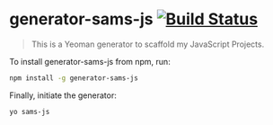 # generator-sams-js [![Build Status](https://secure.travis-ci.org/samsel/generator-sams-js.png?branch=master)](https://travis-ci.org/samsel/generator-sams-js)


> This is a Yeoman generator to scaffold my JavaScript Projects.

To install generator-sams-js from npm, run:

```bash
npm install -g generator-sams-js
```

Finally, initiate the generator:

```bash
yo sams-js
```
